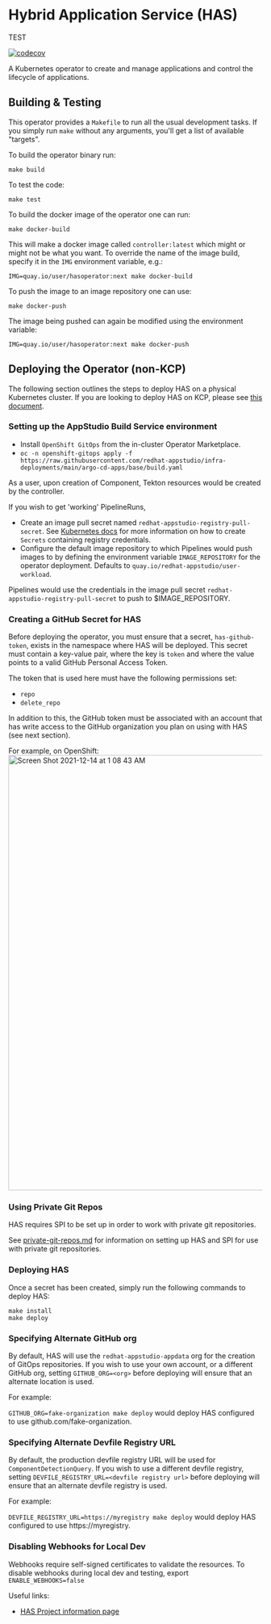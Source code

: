 # Hybrid Application Service (HAS)

TEST

[![codecov](https://codecov.io/gh/redhat-appstudio/application-service/branch/main/graph/badge.svg)](https://codecov.io/gh/redhat-appstudio/application-service)


A Kubernetes operator to create and manage applications and control the lifecycle of applications.


## Building & Testing
This operator provides a `Makefile` to run all the usual development tasks. If you simply run `make` without any arguments, you'll get a list of available "targets".

To build the operator binary run:

```
make build
```

To test the code:

```
make test
```

To build the docker image of the operator one can run:

```
make docker-build
```

This will make a docker image called `controller:latest` which might or might not be what you want. To override the name of the image build, specify it in the `IMG` environment variable, e.g.:

```
IMG=quay.io/user/hasoperator:next make docker-build
```

To push the image to an image repository one can use:

```
make docker-push
```

The image being pushed can again be modified using the environment variable:
```
IMG=quay.io/user/hasoperator:next make docker-push
```

## Deploying the Operator (non-KCP)

The following section outlines the steps to deploy HAS on a physical Kubernetes cluster. If you are looking to deploy HAS on KCP, please see [this document](./docs/kcp.md).

### Setting up the AppStudio Build Service environment

* Install `OpenShift GitOps` from the in-cluster Operator Marketplace.
* `oc -n openshift-gitops apply -f https://raw.githubusercontent.com/redhat-appstudio/infra-deployments/main/argo-cd-apps/base/build.yaml`

As a user, upon creation of Component, Tekton resources would be created by the controller. 

If you wish to get 'working' PipelineRuns,
* Create an image pull secret named `redhat-appstudio-registry-pull-secret`. See [Kubernetes docs](https://kubernetes.io/docs/tasks/configure-pod-container/pull-image-private-registry/#registry-secret-existing-credentials) for more information on how to create
`Secrets` containing registry credentials. 
* Configure the default image repository to which Pipelines would push images to by defining the environment variable `IMAGE_REPOSITORY` for the operator deployment.
Defaults to `quay.io/redhat-appstudio/user-workload`.

Pipelines would use the credentials in the image pull secret `redhat-appstudio-registry-pull-secret` to push to $IMAGE_REPOSITORY.



### Creating a GitHub Secret for HAS

Before deploying the operator, you must ensure that a secret, `has-github-token`, exists in the namespace where HAS will be deployed. This secret must contain a key-value pair, where the key is `token` and where the value points to a valid GitHub Personal Access Token.

The token that is used here must have the following permissions set:
- `repo`
- `delete_repo`

In addition to this, the GitHub token must be associated with an account that has write access to the GitHub organization you plan on using with HAS (see next section).

For example, on OpenShift:
<img width="862" alt="Screen Shot 2021-12-14 at 1 08 43 AM" src="https://user-images.githubusercontent.com/6880023/145942734-63422532-6fad-4017-9d26-79436fe241b8.png">

### Using Private Git Repos

HAS requires SPI to be set up in order to work with private git repositories.

See [private-git-repos.md](docs/private-git-repos.md) for information on setting up HAS and SPI for use with private git repositories.

### Deploying HAS


Once a secret has been created, simply run the following commands to deploy HAS:
```
make install
make deploy
```

### Specifying Alternate GitHub org

By default, HAS will use the `redhat-appstudio-appdata` org for the creation of GitOps repositories. If you wish to use your own account, or a different GitHub org, setting `GITHUB_ORG=<org>` before deploying will ensure that an alternate location is used.

For example:

`GITHUB_ORG=fake-organization make deploy` would deploy HAS configured to use github.com/fake-organization.

### Specifying Alternate Devfile Registry URL

By default, the production devfile registry URL will be used for `ComponentDetectionQuery`. If you wish to use a different devfile registry, setting `DEVFILE_REGISTRY_URL=<devfile registry url>`  before deploying will ensure that an alternate devfile registry is used.

For example:

`DEVFILE_REGISTRY_URL=https://myregistry make deploy` would deploy HAS configured to use https://myregistry.

### Disabling Webhooks for Local Dev

Webhooks require self-signed certificates to validate the resources. To disable webhooks during local dev and testing, export `ENABLE_WEBHOOKS=false`


Useful links:
* [HAS Project information page](https://docs.google.com/document/d/1axzNOhRBSkly3M2Y32Pxr1MBpBif2ljb-ufj0_aEt74/edit?usp=sharing)
